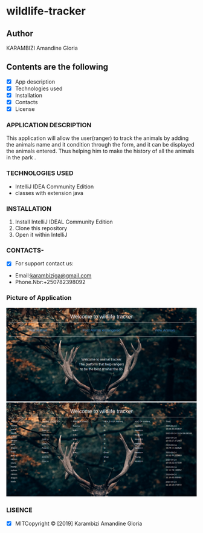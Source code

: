 # wildlife-tracker

## Author 

KARAMBIZI Amandine Gloria

## Contents are the following

 - [x] App description
 - [x]  Technologies used
 - [x]  Installation
 - [x]  Contacts
 - [x]  License
### APPLICATION DESCRIPTION
 
 This application will allow the user(ranger) to track the animals by adding the animals name and it condition through the form, and it can be displayed the animals entered.
  Thus helping him to make the history of all the animals in the park . 
  
### TECHNOLOGIES USED
 
   + IntelliJ IDEA Community Edition
   + classes with extension java 
   
### INSTALLATION 
 
   1. Install  IntelliJ IDEAL Community Edition
   2. Clone this repository
   3. Open it within IntelliJ 
    
### CONTACTS- 
 
  -[X]  For support contact us:    
   +  Email:karambiziga@gmail.com
   +  Phone.Nbr:+250782398092 
    
### Picture of Application 
 
  <img src= "screenshot/history.png"> 
  <img src= "screenshot/home.png">
  
     
### LISENCE

- [x] MITCopyright &copy; [2019] Karambizi Amandine Gloria


